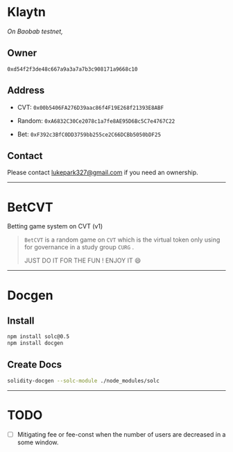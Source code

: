# Klaytn

*On Baobab testnet,*

## Owner

`0xd54f2f3de48c667a9a3a7a7b3c908171a9668c10`

## Address

* CVT: `0x00b5406FA276D39aac86f4F19E268f21393E8ABF`

* Random: `0xA6832C30Ce2078c1a7fe8AE95D6Bc5C7e4767C22`

* Bet: `0xF392c3BfC0DD3759bb255ce2C66DCBb5050bDF25`

## Contact

Please contact [lukepark327@gmail.com](mailto:lukepark327@gmail.com) if you need an ownership.

---

# BetCVT

Betting game system on CVT (v1)

> `BetCVT` is a random game on `CVT` which is the virtual token only using for governance in a study group `CURG` .
>
> JUST DO IT FOR THE FUN ! ENJOY IT :smile:

---

# Docgen

## Install

```bash
npm install solc@0.5
npm install docgen
```

## Create Docs

```bash
solidity-docgen --solc-module ./node_modules/solc
```

---

# TODO

- [ ] Mitigating fee or fee-const when the number of users are decreased in a some window.
